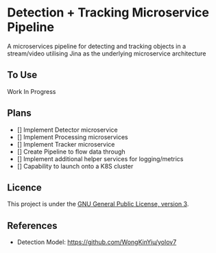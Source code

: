 # Detection + Tracking Microservice Pipeline

A microservices pipeline for detecting and tracking objects in a stream/video utilising Jina as the underlying microservice architecture

## To Use

Work In Progress

## Plans

- [] Implement Detector microservice
- [] Implement Processing microservices
- [] Implement Tracker microservice
- [] Create Pipeline to flow data through
- [] Implement additional helper services for logging/metrics
- [] Capability to launch onto a K8S cluster

## Licence

This project is under the [GNU General Public License, version 3](https://www.gnu.org/licenses/gpl-3.0.en.html).

## References

* Detection Model: https://github.com/WongKinYiu/yolov7